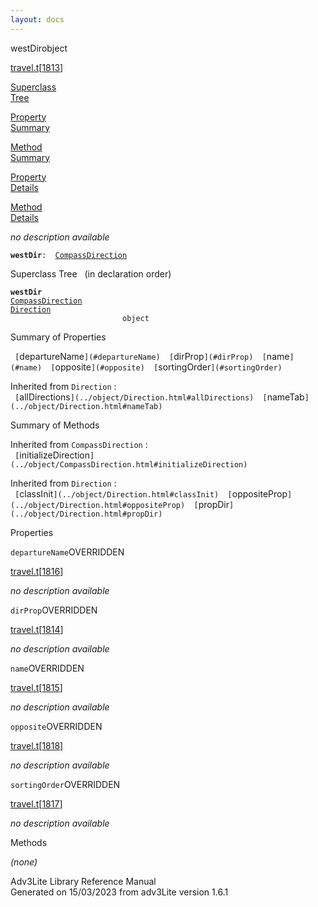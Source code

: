 ```yaml
---
layout: docs
---
```

<span class="title">westDir</span><span class="type">object</span>

[travel.t](../file/travel.t.html)\[[1813](../source/travel.t.html#1813)\]

[Superclass  
Tree](#_SuperClassTree_)

[Property  
Summary](#_PropSummary_)

[Method  
Summary](#_MethodSummary_)

[Property  
Details](#_Properties_)

[Method  
Details](#_Methods_)



*no description available*

**`westDir`**` :   `[`CompassDirection`](../object/CompassDirection.html)



<span id="_SuperClassTree_"></span>



<span class="hdln">Superclass Tree</span>   (in declaration order)



**`westDir`**  
[`CompassDirection`](../object/CompassDirection.html)  
[`Direction`](../object/Direction.html)  
`                         object`  
<span id="_PropSummary_"></span>



<span class="hdln">Summary of Properties</span>  



` [`departureName`](#departureName)  [`dirProp`](#dirProp)  [`name`](#name)  [`opposite`](#opposite)  [`sortingOrder`](#sortingOrder)  `



Inherited from `Direction` :  
` [`allDirections`](../object/Direction.html#allDirections)  [`nameTab`](../object/Direction.html#nameTab)  `

<span id="_MethodSummary_"></span>



<span class="hdln">Summary of Methods</span>  





Inherited from `CompassDirection` :  
` [`initializeDirection`](../object/CompassDirection.html#initializeDirection)  `

Inherited from `Direction` :  
` [`classInit`](../object/Direction.html#classInit)  [`oppositeProp`](../object/Direction.html#oppositeProp)  [`propDir`](../object/Direction.html#propDir)  `

<span id="_Properties_"></span>



<span class="hdln">Properties</span>  



<span id="departureName"></span>

`departureName`<span class="rem">OVERRIDDEN</span>

[travel.t](../file/travel.t.html)\[[1816](../source/travel.t.html#1816)\]



*no description available*



<span id="dirProp"></span>

`dirProp`<span class="rem">OVERRIDDEN</span>

[travel.t](../file/travel.t.html)\[[1814](../source/travel.t.html#1814)\]



*no description available*



<span id="name"></span>

`name`<span class="rem">OVERRIDDEN</span>

[travel.t](../file/travel.t.html)\[[1815](../source/travel.t.html#1815)\]



*no description available*



<span id="opposite"></span>

`opposite`<span class="rem">OVERRIDDEN</span>

[travel.t](../file/travel.t.html)\[[1818](../source/travel.t.html#1818)\]



*no description available*



<span id="sortingOrder"></span>

`sortingOrder`<span class="rem">OVERRIDDEN</span>

[travel.t](../file/travel.t.html)\[[1817](../source/travel.t.html#1817)\]



*no description available*



<span id="_Methods_"></span>



<span class="hdln">Methods</span>  



*(none)*



Adv3Lite Library Reference Manual  
Generated on 15/03/2023 from adv3Lite version 1.6.1


